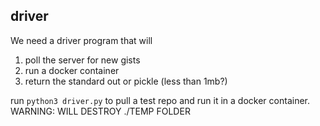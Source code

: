 ## driver

We need a driver program that will 

1. poll the server for new gists
2. run a docker container
3. return the standard out or pickle (less than 1mb?)

run `python3 driver.py` to pull a test repo and run it in a docker container.
WARNING: WILL DESTROY ./TEMP FOLDER